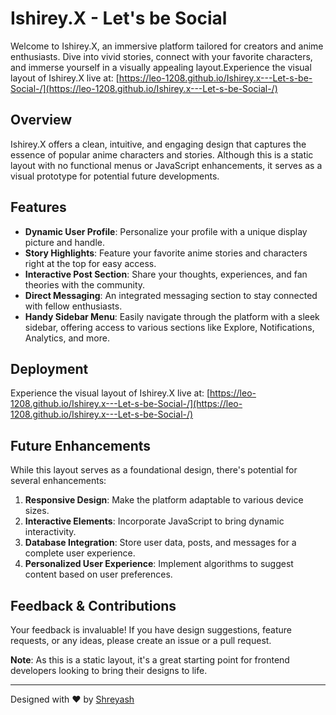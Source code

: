 # Ishirey.X - Let's be Social

Welcome to Ishirey.X, an immersive platform tailored for creators and anime enthusiasts. Dive into vivid stories, connect with your favorite characters, and immerse yourself in a visually appealing layout.Experience the visual layout of Ishirey.X live at: [https://leo-1208.github.io/Ishirey.x---Let-s-be-Social-/](https://leo-1208.github.io/Ishirey.x---Let-s-be-Social-/)


## Overview

Ishirey.X offers a clean, intuitive, and engaging design that captures the essence of popular anime characters and stories. Although this is a static layout with no functional menus or JavaScript enhancements, it serves as a visual prototype for potential future developments.

## Features

- **Dynamic User Profile**: Personalize your profile with a unique display picture and handle.
- **Story Highlights**: Feature your favorite anime stories and characters right at the top for easy access.
- **Interactive Post Section**: Share your thoughts, experiences, and fan theories with the community.
- **Direct Messaging**: An integrated messaging section to stay connected with fellow enthusiasts.
- **Handy Sidebar Menu**: Easily navigate through the platform with a sleek sidebar, offering access to various sections like Explore, Notifications, Analytics, and more.

## Deployment

Experience the visual layout of Ishirey.X live at: [https://leo-1208.github.io/Ishirey.x---Let-s-be-Social-/](https://leo-1208.github.io/Ishirey.x---Let-s-be-Social-/)

## Future Enhancements

While this layout serves as a foundational design, there's potential for several enhancements:

1. **Responsive Design**: Make the platform adaptable to various device sizes.
2. **Interactive Elements**: Incorporate JavaScript to bring dynamic interactivity.
3. **Database Integration**: Store user data, posts, and messages for a complete user experience.
4. **Personalized User Experience**: Implement algorithms to suggest content based on user preferences.

## Feedback & Contributions

Your feedback is invaluable! If you have design suggestions, feature requests, or any ideas, please create an issue or a pull request.

**Note**: As this is a static layout, it's a great starting point for frontend developers looking to bring their designs to life.


---

Designed with ❤️ by [Shreyash](https://github.com/leo-1208)
